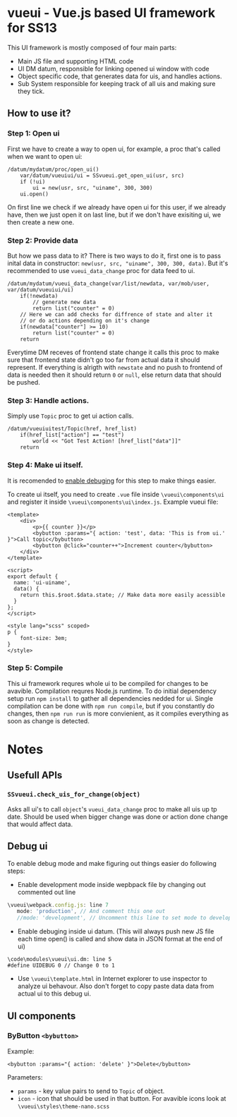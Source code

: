 # vueui - Vue.js based UI framework for SS13
This UI framework is mostly composed of four main parts:
 - Main JS file and supporting HTML code
 - UI DM datum, responsible for linking opened ui window with code
 - Object specific code, that generates data for uis, and handles actions.
 - Sub System responsible for keeping track of all uis and making sure they tick.
 
## How to use it?
### Step 1: Open ui
First we have to create a way to open ui, for example, a proc that's called when we want to open ui:
```DM
/datum/mydatum/proc/open_ui()
    var/datum/vueuiui/ui = SSvueui.get_open_ui(usr, src)
    if (!ui)
        ui = new(usr, src, "uiname", 300, 300)
    ui.open()
```
On first line we check if we already have open ui for this user, if we already have, then we just open it on last line, but if we don't have exisiting ui, we then create a new one.
### Step 2: Provide data
But how we pass data to it? There is two ways to do it, first one is to pass inital data in constructor: `new(usr, src, "uiname", 300, 300, data)`. But it's recommended to use `vueui_data_change` proc for data feed to ui.
```DM
/datum/mydatum/vueui_data_change(var/list/newdata, var/mob/user, var/datum/vueuiui/ui)
    if(!newdata)
        // generate new data
        return list("counter" = 0)
    // Here we can add checks for diffrence of state and alter it
    // or do actions depending on it's change
    if(newdata["counter"] >= 10) 
        return list("counter" = 0)
    return
```
Everytime DM receves of frontend state change it calls this proc to make sure that frontend state didn't go too far from actual data it should represent. If everything is alrigth with `newstate` and no push to frontend of data is needed then it should return `0` or `null`, else return data that should be pushed.
### Step 3: Handle actions.
Simply use `Topic` proc to get ui action calls.
```DM
/datum/vueuiuitest/Topic(href, href_list)
    if(href_list["action"] == "test")
        world << "Got Test Action! [href_list["data"]]"
    return
```
### Step 4: Make ui itself.
It is recomended to [enable debuging](.#debug-ui) for this step to make things easier. 

To create ui itself, you need to create `.vue` file inside `\vueui\components\ui` and register it inside `\vueui\components\ui\index.js`. Example vueui file:
```vue
<template>
    <div>
        <p>{{ counter }}</p>
        <bybutton :params="{ action: 'test', data: 'This is from ui.' }">Call topic</bybutton>
        <bybutton @click="counter++">Increment counter</bybutton>
    </div>
</template>

<script>
export default {
  name: 'ui-uiname',
  data() {
    return this.$root.$data.state; // Make data more easily acessible
  }
};
</script>

<style lang="scss" scoped>
p {
    font-size: 3em;
}
</style>
```
### Step 5: Compile
This ui framework requres whole ui to be compiled for changes to be avavible. Compilation requres Node.js runtime. To do initial dependency setup run `npm install` to gather all dependencies nedded for ui. Single compilation can be done with `npm run compile`, but if you constantly do changes, then `npm run run` is more convienient, as it compiles everything as soon as change is detected.
# Notes
## Usefull APIs
### `SSvueui.check_uis_for_change(object)`
Asks all ui's to call `object`'s `vueui_data_change` proc to make all uis up tp date. Should be used when bigger change was done or action done change that would affect data.
## Debug ui
To enable debug mode and make figuring out things easier do following steps:
 - Enable development mode inside wepbpack file by changing out commented out line 
```js
\vueui\webpack.config.js: line 7
   mode: 'production', // And comment this one out
   //mode: 'development', // Uncomment this line to set mode to development
```
 - Enable debuging inside ui datum. (This will always push new JS file each time open() is called and show data in JSON format at the end of ui)
```DM
\code\modules\vueui\ui.dm: line 5
#define UIDEBUG 0 // Change 0 to 1
```
 - Use `\vueui\template.html` in Internet explorer to use inspector to analyze ui behavour. Also don't forget to copy paste data data from actual ui to this debug ui. 

## UI components
### ByButton `<bybutton>`
Example:
```Vue
<bybutton :params="{ action: 'delete' }">Delete</bybutton>
```
Parameters:
 - `params` - key value pairs to send to `Topic` of object.
 - `icon` - icon that should be used in that button. For avavible icons look at `\vueui\styles\theme-nano.scss`
